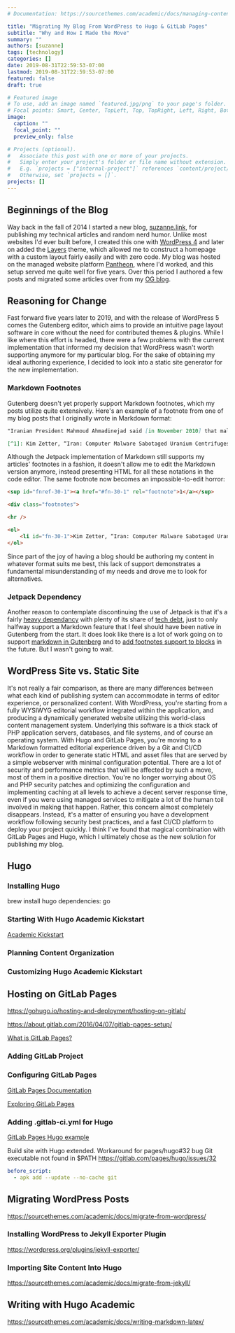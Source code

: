 ```yaml
---
# Documentation: https://sourcethemes.com/academic/docs/managing-content/

title: "Migrating My Blog From WordPress to Hugo & GitLab Pages"
subtitle: "Why and How I Made the Move"
summary: ""
authors: [suzanne]
tags: [technology]
categories: []
date: 2019-08-31T22:59:53-07:00
lastmod: 2019-08-31T22:59:53-07:00
featured: false
draft: true

# Featured image
# To use, add an image named `featured.jpg/png` to your page's folder.
# Focal points: Smart, Center, TopLeft, Top, TopRight, Left, Right, BottomLeft, Bottom, BottomRight.
image:
  caption: ""
  focal_point: ""
  preview_only: false

# Projects (optional).
#   Associate this post with one or more of your projects.
#   Simply enter your project's folder or file name without extension.
#   E.g. `projects = ["internal-project"]` references `content/project/deep-learning/index.md`.
#   Otherwise, set `projects = []`.
projects: []
---
```


## Beginnings of the Blog
Way back in the fall of 2014 I started a new blog, [suzanne.link](https://suzanne.link), for publishing my technical articles and random nerd humor. Unlike most websites I'd ever built before, I created this one with [WordPress 4](https://www.wordpress.org/) and later on added the [Layers](https://github.com/layers-wp/layerswp) theme, which allowed me to construct a homepage with a custom layout fairly easily and with zero code. My blog was hosted on the managed website platform [Pantheon](https://pantheon.io), where I'd worked, and this setup served me quite well for five years. Over this period I authored a few posts and migrated some articles over from my [OG blog](https://www.aigeanta.net).

## Reasoning for Change
Fast forward five years later to 2019, and with the release of WordPress 5 comes the Gutenberg editor, which aims to provide an intuitive page layout software in core without the need for contributed themes & plugins. While I like where this effort is headed, there were a few problems with the current implementation that informed my decision that WordPress wasn't worth supporting anymore for my particular blog. For the sake of obtaining my ideal authoring experience, I decided to look into a static site generator for the new implementation.

### Markdown Footnotes

Gutenberg doesn't yet properly support Markdown footnotes, which my posts utilize quite extensively. Here's an example of a footnote from one of my blog posts that I originally wrote in Markdown format:

```markdown
"Iranian President Mahmoud Ahmadinejad said [in November 2010] that malicious computer code launched by “enemies” of the state had sabotaged centrifuges used in Iran’s nuclear-enrichment program."[^1]
```

```markdown
[^1]: Kim Zetter, “Iran: Computer Malware Sabotaged Uranium Centrifuges,” Wired.com Threat Level, November 29, 2010, http://www.wired.com/threatlevel/2010/11/stuxnet-sabotage-centrifuges/.
```

Although the Jetpack implementation of Markdown still supports my articles' footnotes in a fashion, it doesn't allow me to edit the Markdown version anymore, instead presenting HTML for all these notations in the code editor. The same footnote now becomes an impossible-to-edit horror:

```html
<sup id="fnref-30-1"><a href="#fn-30-1" rel="footnote">1</a></sup>
```

```html
<div class="footnotes">

<hr />

<ol>
	<li id="fn-30-1">Kim Zetter, “Iran: Computer Malware Sabotaged Uranium Centrifuges,” Wired.com Threat Level, November 29, 2010, http://www.wired.com/threatlevel/2010/11/stuxnet-sabotage-centrifuges/. <a href="#fnref-30-1" rev="footnote">↩</a></li>
</ol>
```

Since part of the joy of having a blog should be authoring my content in whatever format suits me best, this lack of support demonstrates a fundamental misunderstanding of my needs and drove me to look for alternatives.

### Jetpack Dependency

Another reason to contemplate discontinuing the use of Jetpack is that it's a fairly [heavy dependancy](https://afearlessventure.com/blog/worried-about-site-speed-take-a-hard-look-at-jetpack/) with plenty of its share of [tech debt](https://github.com/Automattic/jetpack/issues/13048#issuecomment-512674269), just to only halfway support a Markdown feature that I feel should have been native in Gutenberg from the start. It does look like there is a lot of work going on to support [markdown in Gutenberg](https://github.com/Automattic/jetpack/issues/9201) and to [add footnotes support to blocks](https://github.com/WordPress/gutenberg/issues/1890) in the future. But I wasn't going to wait.

## WordPress Site vs. Static Site

It's not really a fair comparison, as there are many differences between what each kind of publishing system can accommodate in terms of editor experience, or personalized content. With WordPress, you're starting from a fully WYSIWYG editorial workflow integrated within the application, and producing a dynamically generated website utilizing this world-class content management system. Underlying this software is a thick stack of PHP application servers, databases, and file systems, and of course an operating system. With Hugo and GitLab Pages, you're moving to a Markdown formatted editorial experience driven by a Git and CI/CD workflow in order to generate static HTML and asset files that are served by a simple webserver with minimal configuration potential. There are a lot of security and performance metrics that will be affected by such a move, most of them in a positive direction. You're no longer worrying about OS and PHP security patches and optimizing the configuration and implementing caching at all levels to achieve a decent server response time, even if you were using managed services to mitigate a lot of the human toil involved in making that happen. Rather, this concern almost completely disappears. Instead, it's a matter of ensuring you have a development workflow following security best practices, and a fast CI/CD platform to deploy your project quickly. I think I've found that magical combination with GitLab Pages and Hugo, which I ultimately chose as the new solution for publishing my blog.

## Hugo

### Installing Hugo

brew install hugo
dependencies: go

### Starting With Hugo Academic Kickstart

[Academic Kickstart](https://github.com/sourcethemes/academic-kickstart)


### Planning Content Organization

### Customizing Hugo Academic Kickstart

## Hosting on GitLab Pages

https://gohugo.io/hosting-and-deployment/hosting-on-gitlab/

https://about.gitlab.com/2016/04/07/gitlab-pages-setup/

[What is GitLab Pages?](https://about.gitlab.com/product/pages/)

### Adding GitLab Project

### Configuring GitLab Pages

[GitLab Pages Documentation](https://docs.gitlab.com/ee/user/project/pages/)

[Exploring GitLab Pages](https://docs.gitlab.com/ee/user/project/pages/introduction.html)

### Adding .gitlab-ci.yml for Hugo

[GitLab Pages Hugo example](https://gitlab.com/pages/hugo)

Build site with Hugo extended.
Workaround for pages/hugo#32 bug
Git executable not found in $PATH
https://gitlab.com/pages/hugo/issues/32

```yaml
before_script:
  - apk add --update --no-cache git
```

## Migrating WordPress Posts

https://sourcethemes.com/academic/docs/migrate-from-wordpress/

### Installing WordPress to Jekyll Exporter Plugin
https://wordpress.org/plugins/jekyll-exporter/

### Importing Site Content Into Hugo
https://sourcethemes.com/academic/docs/migrate-from-jekyll/


## Writing with Hugo Academic

https://sourcethemes.com/academic/docs/writing-markdown-latex/
